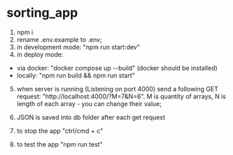# sorting_app

1. npm i
2. rename .env.example to .env;
3. in development mode: "npm run start:dev"
4. in deploy mode:

- via docker: "docker compose up --build" (docker should be installed)
- locally: "npm run build && npm run start"

5. when server is running (Listening on port 4000) send a following GET request: "http://localhost:4000/?M=7&N=6". M is quantity of arrays, N is length of each array - you can change their value;

6. JSON is saved into db folder after each get request

7. to stop the app "ctrl/cmd + c"

8. to test the app "npm run test"
